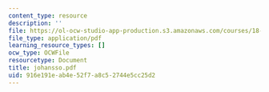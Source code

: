 ```yaml
---
content_type: resource
description: ''
file: https://ol-ocw-studio-app-production.s3.amazonaws.com/courses/18-996-random-matrix-theory-and-its-applications-spring-2004/916e191eab4e52f7a8c52744e5cc25d2_johansso.pdf
file_type: application/pdf
learning_resource_types: []
ocw_type: OCWFile
resourcetype: Document
title: johansso.pdf
uid: 916e191e-ab4e-52f7-a8c5-2744e5cc25d2
---
```

